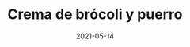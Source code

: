 ---
title: "Crema de brócoli y puerro"
date: 2021-05-14
header:
  teaser: "assets/images/recetas/crema-brocoli-puerro.jpg"
ingredients:
 Brócoli: 1 ud
 Puerros: 2 uds
 Zanahoria: 1 ud
 Caldo verduras bajo en sal: 1 litro
 Papa mediana: 1 ud
 AOVE: un chorrito
 Crema de coco: 3 tbsp
 Levadura nutricional: 1 tbsp
 Espesante: 2 tsp
 Salsa de pescado: 1/2 tbsp
instructions:
 - Picar los puerros y la zanahoria en trozos pequeños para que se cocine más rápido.
 - Freirlos a fuego sueva, unos 100ºC durante 15-20 min.
 - Subir el fuego a unos 130ºC y añadir todo el caldo.
 - Pelar la papa y cortarla en trozos pequeños para que se cocine más rápido.
 - Cuando el caldo esté hiviendo añadir la papa troceada y cocinar durante unos 5 minutos.
 - Añadir inmediatamente la salsa de pescado fermentado, tipo garum o la típica asiática.
 - Lavar y cortar el brócoli en trozos pequeños, añadir y cocinar otros 5 min.
 - Cuando queden unos minutos para terminar, añadir la crema de coco y mezclar. 
 - Posteriormente añadir el espesante, se puede usar fécula de maiz, harina de platano verde o de yuca; junto con la levadura nutricional.
 - Retirar y licuar con la miniprimer.
show_convertions: true
show_abreviations: true
prepmins: 5
cookmins: 35
yield: 4-5
receta: [Cremas]
Author: Elaboración propia
---